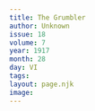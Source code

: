 ```yaml
---
title: The Grumbler
author: Unknown
issue: 18
volume: 7
year: 1917
month: 28
day: VI
tags:
layout: page.njk
image:
---
```

